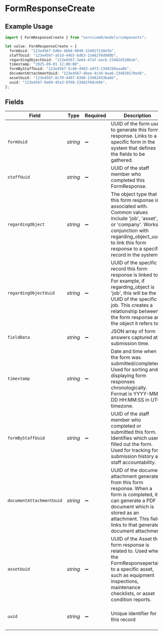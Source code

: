 # FormResponseCreate

## Example Usage

```typescript
import { FormResponseCreate } from "servicem8/models/components";

let value: FormResponseCreate = {
  formUuid: "123e4567-5d6e-46b8-9040-23482f210e5b",
  staffUuid: "123e4567-a51d-44b5-bd63-23482f0d988b",
  regardingObjectUuid: "123e4567-3e64-47af-aacb-23482d3186ab",
  timestamp: "2025-09-01 12:00:00",
  formByStaffUuid: "123e4567-5cd8-4983-a973-2348299aaa0b",
  documentAttachmentUuid: "123e4567-dbee-4c3d-8aa6-234820170e4b",
  assetUuid: "123e4567-8cf0-4497-8398-23482453babb",
  uuid: "123e4567-9a69-45a3-9f68-23482f68c69b",
};
```

## Fields

| Field                                                                                                                                                                                                                                 | Type                                                                                                                                                                                                                                  | Required                                                                                                                                                                                                                              | Description                                                                                                                                                                                                                           | Example                                                                                                                                                                                                                               |
| ------------------------------------------------------------------------------------------------------------------------------------------------------------------------------------------------------------------------------------- | ------------------------------------------------------------------------------------------------------------------------------------------------------------------------------------------------------------------------------------- | ------------------------------------------------------------------------------------------------------------------------------------------------------------------------------------------------------------------------------------- | ------------------------------------------------------------------------------------------------------------------------------------------------------------------------------------------------------------------------------------- | ------------------------------------------------------------------------------------------------------------------------------------------------------------------------------------------------------------------------------------- |
| `formUuid`                                                                                                                                                                                                                            | *string*                                                                                                                                                                                                                              | :heavy_minus_sign:                                                                                                                                                                                                                    | UUID of the form used to generate this form response. Links to a specific form in the system that defines the fields to be gathered.                                                                                                  | 123e4567-5d6e-46b8-9040-23482f210e5b                                                                                                                                                                                                  |
| `staffUuid`                                                                                                                                                                                                                           | *string*                                                                                                                                                                                                                              | :heavy_minus_sign:                                                                                                                                                                                                                    | UUID of the staff member who completed this FormResponse.                                                                                                                                                                             | 123e4567-a51d-44b5-bd63-23482f0d988b                                                                                                                                                                                                  |
| `regardingObject`                                                                                                                                                                                                                     | *string*                                                                                                                                                                                                                              | :heavy_minus_sign:                                                                                                                                                                                                                    | The object type that this form response is associated with. Common values include 'job', 'asset', or 'company'. Works in conjunction with regarding_object_uuid to link this form response to a specific record in the system.        |                                                                                                                                                                                                                                       |
| `regardingObjectUuid`                                                                                                                                                                                                                 | *string*                                                                                                                                                                                                                              | :heavy_minus_sign:                                                                                                                                                                                                                    | UUID of the specific record this form response is linked to. For example, if regarding_object is 'job', this will be the UUID of the specific job. This creates a relationship between the form response and the object it refers to. | 123e4567-3e64-47af-aacb-23482d3186ab                                                                                                                                                                                                  |
| `fieldData`                                                                                                                                                                                                                           | *string*                                                                                                                                                                                                                              | :heavy_minus_sign:                                                                                                                                                                                                                    | JSON array of form answers captured at submission time.                                                                                                                                                                               |                                                                                                                                                                                                                                       |
| `timestamp`                                                                                                                                                                                                                           | *string*                                                                                                                                                                                                                              | :heavy_minus_sign:                                                                                                                                                                                                                    | Date and time when the form was submitted/completed. Used for sorting and displaying form responses chronologically. Format is YYYY-MM-DD HH:MM:SS in UTC timezone.                                                                   | 2025-09-01 12:00:00                                                                                                                                                                                                                   |
| `formByStaffUuid`                                                                                                                                                                                                                     | *string*                                                                                                                                                                                                                              | :heavy_minus_sign:                                                                                                                                                                                                                    | UUID of the staff member who completed or submitted this form. Identifies which user filled out the form. Used for tracking form submission history and staff accountability.                                                         | 123e4567-5cd8-4983-a973-2348299aaa0b                                                                                                                                                                                                  |
| `documentAttachmentUuid`                                                                                                                                                                                                              | *string*                                                                                                                                                                                                                              | :heavy_minus_sign:                                                                                                                                                                                                                    | UUID of the document attachment generated from this form response. When a form is completed, it can generate a PDF document which is stored as an attachment. This field links to that generated document attachment.                 | 123e4567-dbee-4c3d-8aa6-234820170e4b                                                                                                                                                                                                  |
| `assetUuid`                                                                                                                                                                                                                           | *string*                                                                                                                                                                                                                              | :heavy_minus_sign:                                                                                                                                                                                                                    | UUID of the Asset this form response is related to. Used when the FormResponsepertains to a specific asset, such as equipment inspections, maintenance checklists, or asset condition reports.                                        | 123e4567-8cf0-4497-8398-23482453babb                                                                                                                                                                                                  |
| `uuid`                                                                                                                                                                                                                                | *string*                                                                                                                                                                                                                              | :heavy_minus_sign:                                                                                                                                                                                                                    | Unique identifier for this record                                                                                                                                                                                                     | 123e4567-9a69-45a3-9f68-23482f68c69b                                                                                                                                                                                                  |